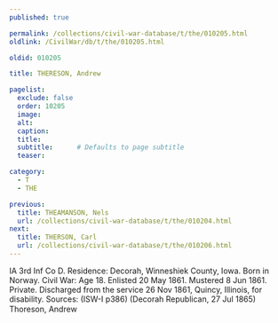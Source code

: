 ```yaml
---
published: true

permalink: /collections/civil-war-database/t/the/010205.html
oldlink: /CivilWar/db/t/the/010205.html

oldid: 010205

title: THERESON, Andrew

pagelist:
  exclude: false
  order: 10205
  image: 
  alt:
  caption:
  title:
  subtitle:      # Defaults to page subtitle
  teaser:

category: 
  - T 
  - THE

previous:
  title: THEAMANSON, Nels
  url: /collections/civil-war-database/t/the/010204.html  
next:
  title: THERSON, Carl
  url: /collections/civil-war-database/t/the/010206.html   
---
```

IA 3rd Inf Co D. Residence: Decorah, Winneshiek County, Iowa. Born in Norway. Civil War: Age 18. Enlisted 20 May 1861. Mustered 8 Jun 1861. Private. Discharged from the service 26 Nov 1861, Quincy, Illinois, for disability. Sources: (ISW-I p386) (Decorah Republican, 27 Jul 1865) &#147;Thoreson, Andrew&#148;
